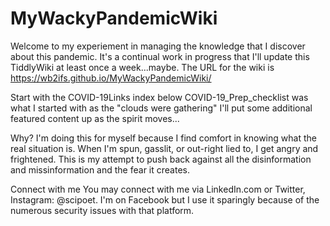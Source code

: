 # MyWackyPandemicWiki
Welcome to my experiement in managing the knowledge that I discover about this pandemic. It's a continual work in progress that I'll update this TiddlyWiki at least once a week...maybe.
The URL for the wiki is https://wb2ifs.github.io/MyWackyPandemicWiki/

Start with the COVID-19Links index below
COVID-19_Prep_checklist was what I started with as the "clouds were gathering"
I'll put some additional featured content up as the spirit moves...

Why?
I'm doing this for myself because I find comfort in knowing what the real situation is. When I'm spun, gasslit, or out-right lied to, I get angry and frightened. This is my attempt to push back against all the disinformation and missinformation and the fear it creates.

Connect with me
You may connect with me via LinkedIn.com or Twitter, Instagram: @scipoet. I'm on Facebook but I use it sparingly because of the numerous security issues with that platform.
